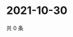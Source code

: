 # 2021-10-30

共 0 条

<!-- BEGIN WEIBO -->
<!-- 最后更新时间 Sat Oct 30 2021 05:00:30 GMT+0800 (China Standard Time) -->

<!-- END WEIBO -->
